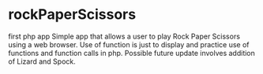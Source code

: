 # rockPaperScissors
first php app
Simple app that allows a user to play Rock Paper Scissors using a web browser.
Use of function is just to display and practice use of functions and function calls in php.
Possible future update involves addition of Lizard and Spock.
